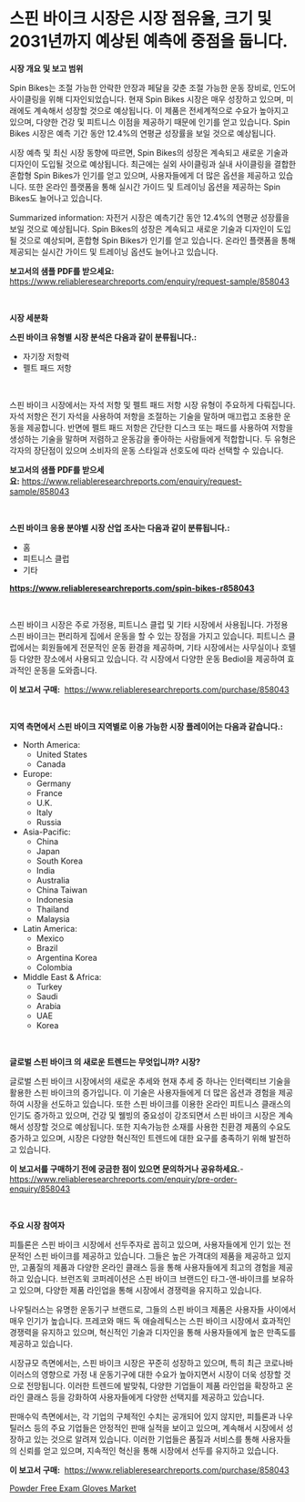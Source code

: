 <p><h1>스핀 바이크 시장은 시장 점유율, 크기 및 2031년까지 예상된 예측에 중점을 둡니다.</h1></p><p><strong>시장 개요 및 보고 범위</strong></p>
<p><p>Spin Bikes는 조절 가능한 안락한 안장과 페달을 갖춘 조절 가능한 운동 장비로, 인도어 사이클링을 위해 디자인되었습니다. 현재 Spin Bikes 시장은 매우 성장하고 있으며, 미래에도 계속해서 성장할 것으로 예상됩니다. 이 제품은 전세계적으로 수요가 높아지고 있으며, 다양한 건강 및 피트니스 이점을 제공하기 때문에 인기를 얻고 있습니다. Spin Bikes 시장은 예측 기간 동안 12.4%의 연평균 성장률을 보일 것으로 예상됩니다.</p><p>시장 예측 및 최신 시장 동향에 따르면, Spin Bikes의 성장은 계속되고 새로운 기술과 디자인이 도입될 것으로 예상됩니다. 최근에는 실외 사이클링과 실내 사이클링을 결합한 혼합형 Spin Bikes가 인기를 얻고 있으며, 사용자들에게 더 많은 옵션을 제공하고 있습니다. 또한 온라인 플랫폼을 통해 실시간 가이드 및 트레이닝 옵션을 제공하는 Spin Bikes도 늘어나고 있습니다.</p><p>Summarized information: 자전거 시장은 예측기간 동안 12.4%의 연평균 성장률을 보일 것으로 예상됩니다. Spin Bikes의 성장은 계속되고 새로운 기술과 디자인이 도입될 것으로 예상되며, 혼합형 Spin Bikes가 인기를 얻고 있습니다. 온라인 플랫폼을 통해 제공되는 실시간 가이드 및 트레이닝 옵션도 늘어나고 있습니다.</p></p>
<p><strong>보고서의 샘플 PDF를 받으세요:</strong> <a href="https://www.reliableresearchreports.com/enquiry/request-sample/858043">https://www.reliableresearchreports.com/enquiry/request-sample/858043</a></p>
<p>&nbsp;</p>
<p><strong>시장 세분화</strong></p>
<p><strong>스핀 바이크 유형별 시장 분석은 다음과 같이 분류됩니다.:</strong></p>
<p><ul><li>자기장 저항력</li><li>펠트 패드 저항</li></ul></p>
<p>&nbsp;</p>
<p><p>스핀 바이크 시장에서는 자석 저항 및 펠트 패드 저항 시장 유형이 주요하게 다뤄집니다. 자석 저항은 전기 자석을 사용하여 저항을 조절하는 기술을 말하며 매끄럽고 조용한 운동을 제공합니다. 반면에 펠트 패드 저항은 간단한 디스크 또는 패드를 사용하여 저항을 생성하는 기술을 말하며 저렴하고 운동감을 좋아하는 사람들에게 적합합니다. 두 유형은 각자의 장단점이 있으며 소비자의 운동 스타일과 선호도에 따라 선택할 수 있습니다.</p></p>
<p><strong>보고서의 샘플 PDF를 받으세요:</strong>&nbsp;<a href="https://www.reliableresearchreports.com/enquiry/request-sample/858043">https://www.reliableresearchreports.com/enquiry/request-sample/858043</a></p>
<p>&nbsp;</p>
<p><strong> 스핀 바이크 응용 분야별 시장 산업 조사는 다음과 같이 분류됩니다.:</strong></p>
<p><ul><li>홈</li><li>피트니스 클럽</li><li>기타</li></ul></p>
<p><strong><a href="https://www.reliableresearchreports.com/spin-bikes-r858043">https://www.reliableresearchreports.com/spin-bikes-r858043</a></strong></p>
<p>&nbsp;</p>
<p><p>스핀 바이크 시장은 주로 가정용, 피트니스 클럽 및 기타 시장에서 사용됩니다. 가정용 스핀 바이크는 편리하게 집에서 운동을 할 수 있는 장점을 가지고 있습니다. 피트니스 클럽에서는 회원들에게 전문적인 운동 환경을 제공하며, 기타 시장에서는 사무실이나 호텔 등 다양한 장소에서 사용되고 있습니다. 각 시장에서 다양한 운동 Bediol을 제공하여 효과적인 운동을 도와줍니다.</p></p>
<p><strong>이 보고서 구매:</strong>&nbsp; <a href="https://www.reliableresearchreports.com/purchase/858043">https://www.reliableresearchreports.com/purchase/858043</a></p>
<p>&nbsp;</p>
<p><strong>지역 측면에서 스핀 바이크 지역별로 이용 가능한 시장 플레이어는 다음과 같습니다.:</strong></p>
<p><ul>
    <li>
        North America:
        <ul>
            <li>United States</li>
            <li>Canada</li>
        </ul>
    </li>
    <li>
        Europe:
        <ul>
            <li>Germany</li>
            <li>France</li>
            <li>U.K.</li>
            <li>Italy</li>
            <li>Russia</li>
        </ul>
    </li>
    <li>
        Asia-Pacific:
        <ul>
            <li>China</li>
            <li>Japan</li>
            <li>South Korea</li>
            <li>India</li>
            <li>Australia</li>
            <li>China Taiwan</li>
            <li>Indonesia</li>
            <li>Thailand</li>
            <li>Malaysia</li>
        </ul>
    </li>
    <li>
        Latin America:
        <ul>
            <li>Mexico</li>
            <li>Brazil</li>
            <li>Argentina Korea</li>
            <li>Colombia</li>
        </ul>
    </li>
    <li>
        Middle East & Africa:
        <ul>
            <li>Turkey</li>
            <li>Saudi</li>
            <li>Arabia</li>
            <li>UAE</li>
            <li>Korea</li>
        </ul>
    </li>
    </ul></p>
<p>&nbsp;</p>
<p><strong>글로벌 스핀 바이크 의 새로운 트렌드는 무엇입니까? 시장?</strong></p>
<p><p>글로벌 스핀 바이크 시장에서의 새로운 추세와 현재 추세 중 하나는 인터랙티브 기술을 활용한 스핀 바이크의 증가입니다. 이 기술은 사용자들에게 더 많은 옵션과 경험을 제공하여 시장을 선도하고 있습니다. 또한 스핀 바이크를 이용한 온라인 피트니스 클래스의 인기도 증가하고 있으며, 건강 및 웰빙의 중요성이 강조되면서 스핀 바이크 시장은 계속해서 성장할 것으로 예상됩니다. 또한 지속가능한 소재를 사용한 친환경 제품의 수요도 증가하고 있으며, 시장은 다양한 혁신적인 트렌드에 대한 요구를 충족하기 위해 발전하고 있습니다.</p></p>
<p><strong>이 보고서를 구매하기 전에 궁금한 점이 있으면 문의하거나 공유하세요.</strong>- <a href="https://www.reliableresearchreports.com/enquiry/pre-order-enquiry/858043">https://www.reliableresearchreports.com/enquiry/pre-order-enquiry/858043</a></p>
<p>&nbsp;</p>
<p><strong>주요 시장 참여자</strong></p>
<p><p>피틀론은 스핀 바이크 시장에서 선두주자로 꼽히고 있으며, 사용자들에게 인기 있는 전문적인 스핀 바이크를 제공하고 있습니다. 그들은 높은 가격대의 제품을 제공하고 있지만, 고품질의 제품과 다양한 온라인 클래스 등을 통해 사용자들에게 최고의 경험을 제공하고 있습니다. 브런즈윅 코퍼레이션은 스핀 바이크 브랜드인 타그-앤-바이크를 보유하고 있으며, 다양한 제품 라인업을 통해 시장에서 경쟁력을 유지하고 있습니다.</p><p>나우틸러스는 유명한 운동기구 브랜드로, 그들의 스핀 바이크 제품은 사용자들 사이에서 매우 인기가 높습니다. 프레코와 매드 독 애슬레틱스는 스핀 바이크 시장에서 효과적인 경쟁력을 유지하고 있으며, 혁신적인 기술과 디자인을 통해 사용자들에게 높은 만족도를 제공하고 있습니다.</p><p>시장규모 측면에서는, 스핀 바이크 시장은 꾸준히 성장하고 있으며, 특히 최근 코로나바이러스의 영향으로 가정 내 운동기구에 대한 수요가 높아지면서 시장이 더욱 성장할 것으로 전망됩니다. 이러한 트렌드에 발맞춰, 다양한 기업들이 제품 라인업을 확장하고 온라인 클래스 등을 강화하여 사용자들에게 다양한 선택지를 제공하고 있습니다.</p><p>판매수익 측면에서는, 각 기업의 구체적인 수치는 공개되어 있지 않지만, 피틀론과 나우틸러스 등의 주요 기업들은 안정적인 판매 실적을 보이고 있으며, 계속해서 시장에서 성장하고 있는 것으로 알려져 있습니다. 이러한 기업들은 품질과 서비스를 통해 사용자들의 신뢰를 얻고 있으며, 지속적인 혁신을 통해 시장에서 선두를 유지하고 있습니다.</p></p>
<p><strong>이 보고서 구매:</strong>&nbsp;&nbsp;<a href="https://www.reliableresearchreports.com/purchase/858043">https://www.reliableresearchreports.com/purchase/858043</a></p>
<p><p><a href="https://github.com/edytherolanlouisejk1miz0wig/Market-Research-Report-List-2/blob/main/powder-free-exam-gloves-market.md">Powder Free Exam Gloves Market</a></p></p>